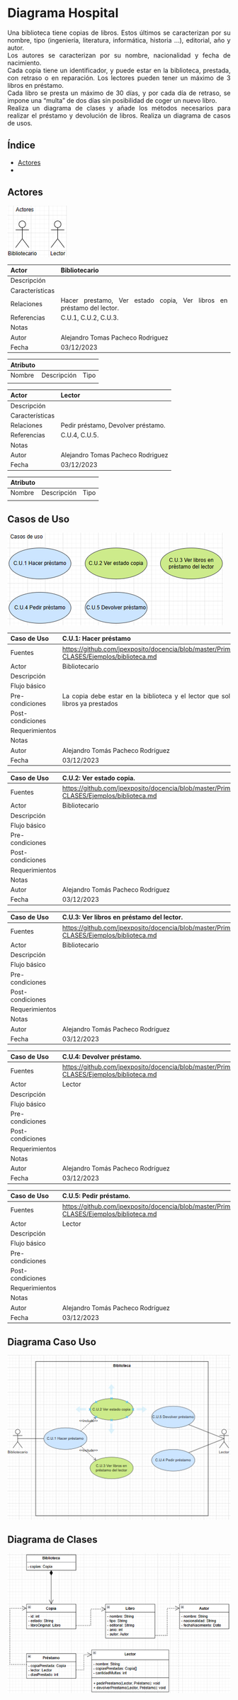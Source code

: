 <div align = "justify">

# Diagrama Hospital
Una biblioteca tiene copias de libros. Estos últimos se caracterizan por su nombre, tipo (ingeniería, literatura, informática, historia ...), editorial, año y autor.   
Los autores se caracterizan por su nombre, nacionalidad y fecha de nacimiento.  
Cada copia tiene un identificador, y puede estar en la biblioteca, prestada, con retraso o en reparación.
Los lectores pueden tener un máximo de 3 libros en préstamo.  
Cada libro se presta un máximo de 30 días, y por cada día de retraso, se impone una “multa” de dos días sin posibilidad de coger un nuevo libro.  
Realiza un diagrama de clases y añade los métodos necesarios para realizar el préstamo y devolución de libros. Realiza un diagrama de casos de usos.

## Índice
- [Actores](#Actores)
- 


## Actores <a name = "Actores"></a>
<img src=img/actores.PNG>

| Actor | Bibliotecario |
| --- | --- |
| Descripción | |
| Características | |
| Relaciones | Hacer prestamo, Ver estado copia, Ver libros en préstamo del lector. |
| Referencias | C.U.1, C.U.2, C.U.3. |   
| Notas | |
| Autor | Alejandro Tomas Pacheco Rodriguez |
| Fecha | 03/12/2023 |

| Atributo | | |
| --- | --- | --- |
| Nombre | Descripción | Tipo |
| | | |


| Actor | Lector |
| --- | --- |
| Descripción | |
| Características | |
| Relaciones | Pedir préstamo, Devolver préstamo. |
| Referencias | C.U.4, C.U.5. |   
| Notas |  |
| Autor | Alejandro Tomas Pacheco Rodriguez |
| Fecha | 03/12/2023 |

| Atributo | | |
| --- | --- | --- |
| Nombre | Descripción | Tipo |
| | | |

## Casos de Uso
<img src = "img/CasosUso.png">

| Caso de Uso | C.U.1: Hacer préstamo |
|---|---|
| Fuentes | https://github.com/jpexposito/docencia/blob/master/Primero/ETS/DIAGRAMAS/DIAGRAMAS-CLASES/Ejemplos/biblioteca.md |
| Actor | Bibliotecario |
| Descripción | |
| Flujo básico | |
| Pre-condiciones | La copia debe estar en la biblioteca y el lector que solicita el préstamo no puede tener 3 libros ya prestados |  
| Post-condiciones | |  
| Requerimientos | |
| Notas | |
| Autor | Alejandro Tomás Pacheco Rodríguez |
| Fecha | 03/12/2023 |

| Caso de Uso | C.U.2: Ver estado copia. |
|---|---|
| Fuentes | https://github.com/jpexposito/docencia/blob/master/Primero/ETS/DIAGRAMAS/DIAGRAMAS-CLASES/Ejemplos/biblioteca.md |
| Actor | Bibliotecario |
| Descripción | |
| Flujo básico | |
| Pre-condiciones | |  
| Post-condiciones | |  
| Requerimientos | |
| Notas | |
| Autor | Alejandro Tomás Pacheco Rodríguez |
| Fecha | 03/12/2023 |

| Caso de Uso | C.U.3: Ver libros en préstamo del lector. |
|---|---|
| Fuentes  | https://github.com/jpexposito/docencia/blob/master/Primero/ETS/DIAGRAMAS/DIAGRAMAS-CLASES/Ejemplos/biblioteca.md |
| Actor  | Bibliotecario |
| Descripción | |
| Flujo básico | |
| Pre-condiciones | |  
| Post-condiciones | |  
| Requerimientos | |
| Notas | |
| Autor | Alejandro Tomás Pacheco Rodríguez |
| Fecha | 03/12/2023 |

| Caso de Uso | C.U.4: Devolver préstamo. |
|---|---|
| Fuentes | https://github.com/jpexposito/docencia/blob/master/Primero/ETS/DIAGRAMAS/DIAGRAMAS-CLASES/Ejemplos/biblioteca.md |
| Actor | Lector |
| Descripción | |
| Flujo básico | |
| Pre-condiciones | |  
| Post-condiciones | |  
| Requerimientos | |
| Notas | |
| Autor | Alejandro Tomás Pacheco Rodríguez |
| Fecha | 03/12/2023 |

| Caso de Uso | C.U.5: Pedir préstamo. |
|---|---|
| Fuentes | https://github.com/jpexposito/docencia/blob/master/Primero/ETS/DIAGRAMAS/DIAGRAMAS-CLASES/Ejemplos/biblioteca.md |
| Actor | Lector |
| Descripción | |
| Flujo básico | |
| Pre-condiciones | |  
| Post-condiciones | |  
| Requerimientos | |
| Notas | |
| Autor | Alejandro Tomás Pacheco Rodríguez |
| Fecha | 03/12/2023 |

## Diagrama Caso Uso
<img src = "img/DiagramaCasoUso.png">

## Diagrama de Clases
<img src = "img/DiagramaClases.png">

</div>